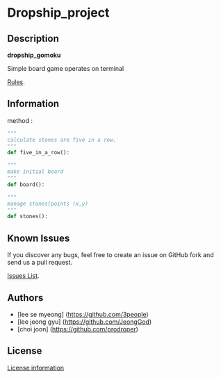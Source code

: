 # Dropship_project


## Description

**dropship_gomoku** 

Simple board game operates on terminal

[Rules](https://en.wikipedia.org/wiki/Gomoku#Official_rules).


## Information

method :

```python
"""
calculate stones are five in a row.
"""
def five_in_a_row():
```

```python
"""
make initial board
"""
def board():
```

```python
"""
manage stones(points (x,y)
"""
def stones():
```

## Known Issues

If you discover any bugs, feel free to create an issue on GitHub fork and
send us a pull request.

[Issues List](https://github.com/3people/dropship_project).

## Authors

* [lee se myeong] (https://github.com/3people)  
* [lee jeong gyu] (https://github.com/JeongGod)
* [choi joon] (https://github.com/prodroper)  

## License

[License information](https://github.com/3people/dropship_project/blob/master/LICENSE)
